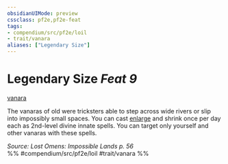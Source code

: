 ```yaml
---
obsidianUIMode: preview
cssclass: pf2e,pf2e-feat
tags:
- compendium/src/pf2e/loil
- trait/vanara
aliases: ["Legendary Size"]
---
```

# Legendary Size  *Feat 9*  
[vanara](../../Rules/traits/vanara-loil.md)  


The vanaras of old were tricksters able to step across wide rivers or slip into impossibly small spaces. You can cast [enlarge](../spells/enlarge.md) and shrink once per day each as 2nd-level divine innate spells. You can target only yourself and other vanaras with these spells.

*Source: Lost Omens: Impossible Lands p. 56*  
%% #compendium/src/pf2e/loil #trait/vanara %%